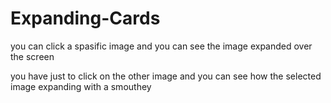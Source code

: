 # Expanding-Cards

you can click a spasific image and you can see the image expanded over the screen 

you have just to click on the other image and you can see how the selected image expanding with a smouthey 